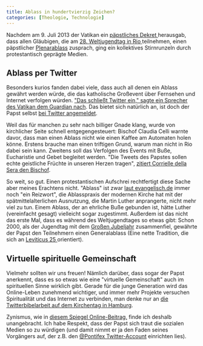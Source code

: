 ```yaml
---
title: Ablass in hundertvierzig Zeichen? 
categories: [Theologie, Technologie]
---
```


Nachdem am 9. Juli 2013 der Vatikan ein [päpstliches Dekret ][1]herausgab, dass allen Gläubigen, die am [28\. Weltjugendtag in Rio ][2]teilnehmen, einen päpstlicher [Plenarablass][3] zusprach, ging ein kollektives Stirnrunzeln durch protestantisch geprägte Medien. 

## Ablass per Twitter

Besonders kurios fanden dabei viele, dass auch all denen ein Ablass gewährt werden würde, die das katholische Großevent über Fernsehen und Internet verfolgen würden. ["Das schließt Twitter ein," sagte ein Sprecher des Vatikan dem Guardian nach][4]. Das bietet sich natürlich an, ist doch der Papst selbst [bei Twitter angemeldet][5].

Weil das für manchen zu sehr nach billiger Gnade klang, wurde von kirchlicher Seite schnell entgegengesteuert: Bischof Claudia Celli warnte davor, dass man einen Ablass nicht wie einen Kaffee am Automaten holen könne. Erstens brauche man einen triftigen Grund, warum man nicht in Rio dabei sein kann. Zweitens soll das Verfolgen des Events mit Buße, Eucharistie und Gebet begleitet werden. "Die Tweets des Papstes sollen echte geistliche Früchte in unseren Herzen tragen", [zitiert Corrielle della Sera den Bischof][6].

So weit, so gut. Einen protestantischen Aufschrei rechtfertigt diese Sache aber meines Erachtens nicht. "Ablass" ist zwar [laut evangelisch.de][7] immer noch "ein Reizwort", die Ablasspraxis der modernen Kirche hat mit der spätmittelalterlichen Ausnutzung, die Martin Luther anprangerte, nicht mehr viel zu tun. Einem Ablass, der an ehrliche Buße gebunden ist, hätte Luther (vereinfacht gesagt) vielleicht sogar zugestimmt. Außerdem ist das nicht das erste Mal, dass es während des Weltjugendtages so etwas gibt: Schon 2000, als der Jugendtag mit dem [Großen Jubeljahr][8] zusammenfiel, gewährte der Papst den Teilnehmern einen Generalablass (Eine nette Tradition, die sich an [Leviticus 25 ][9]orientiert).

## Virtuelle spirituelle Gemeinschaft

Vielmehr sollten wir uns freuen! Nämlich darüber, dass sogar der Papst anerkennt, dass es so etwas wie eine "virtuelle Gemeinschaft" auch im spirituellen Sinne wirklich gibt. Gerade für die junge Generation wird das Online-Leben zunehmend wichtiger, und immer mehr Projekte versuchen Spiritualität und das Internet zu verbinden, man denke nur an [die Twitterbibelarbeit auf dem Kirchentag in Hamburg][10].

Zynismus, wie in [diesem Spiegel Online-Beitrag,][11] finde ich deshalb unangebracht. Ich habe Respekt, dass der Papst sich traut die sozialen Medien so zu würdigen (und damit nimmt er ja den Faden seines Vorgängers auf, der z.B. den [@Pontifex Twitter-Account][5] einrichten lies). 

[1]: http://www.news.va/en/news/pope-francis-grants-indulgences-for-world-youth-da
[2]: http://de.wikipedia.org/wiki/Weltjugendtag_2013
[3]: http://de.wikipedia.org/wiki/Ablass
[4]: http://www.guardian.co.uk/world/2013/jul/16/vatican-indulgences-pope-francis-tweets
[5]: https://twitter.com/Pontifex_de
[6]: http://www.corriere.it/english/13_luglio_16/plenary-indulgence_137ab582-ee17-11e2-98d0-98ca66d4264e.shtml
[7]: http://aktuell.evangelisch.de/artikel/86711/keine-angst-vorm-fegefeuer-ablass-twitter
[8]: http://de.wikipedia.org/wiki/Jubeljahr
[9]: http://www.bibleserver.com/text/EU/3.Mose25
[10]: http://www.theologiestudierende.de/2013/05/08/speisung-der-5000-smartphones/
[11]: http://www.spiegel.de/panorama/twitter-ablass-papst-follower-bleiben-kuerzer-im-fegefeuer-a-911577.html